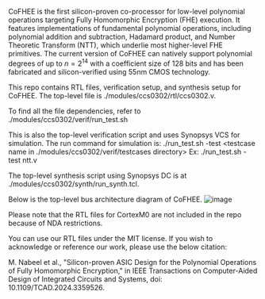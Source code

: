 CoFHEE is the first silicon-proven co-processor for low-level polynomial operations targeting Fully Homomorphic Encryption (FHE) execution. It features implementations of fundamental polynomial operations, including polynomial addition and subtraction, Hadamard product, and Number Theoretic Transform (NTT), which underlie most higher-level FHE primitives. The current version of CoFHEE can natively support polynomial degrees of up to $n = 2^{14}$ with a coefficient size of 128 bits and has been fabricated and silicon-verified using 55nm CMOS technology.

This repo contains RTL files, verification setup, and synthesis setup for CoFHEE. The top-level file is 
./modules/ccs0302/rtl/ccs0302.v.

To find all the file dependencies, refer to
./modules/ccs0302/verif/run_test.sh 

This is also the top-level verification script and uses Synopsys VCS for simulation. The run command for simulation is:
./run_test.sh -test <testcase name in ./modules/ccs0302/verif/testcases directory>
Ex: ./run_test.sh -test ntt.v

The top-level synthesis script using Synopsys DC is at ./modules/ccs0302/synth/run_synth.tcl.

Below is the top-level bus architecture diagram of CoFHEE.
![image](https://github.com/momalab/CoFHEE/assets/18638799/f7bfb337-30a6-4ab2-8510-6a3a71424ed8)

Please note that the RTL files for CortexM0 are not included in the repo because of NDA restrictions. 

You can use our RTL files under the MIT license. If you wish to acknowledge or reference our work, please use the below citation:

M. Nabeel et al., "Silicon-proven ASIC Design for the Polynomial Operations of Fully Homomorphic Encryption," in IEEE Transactions on Computer-Aided Design of Integrated Circuits and Systems, doi: 10.1109/TCAD.2024.3359526.


 
